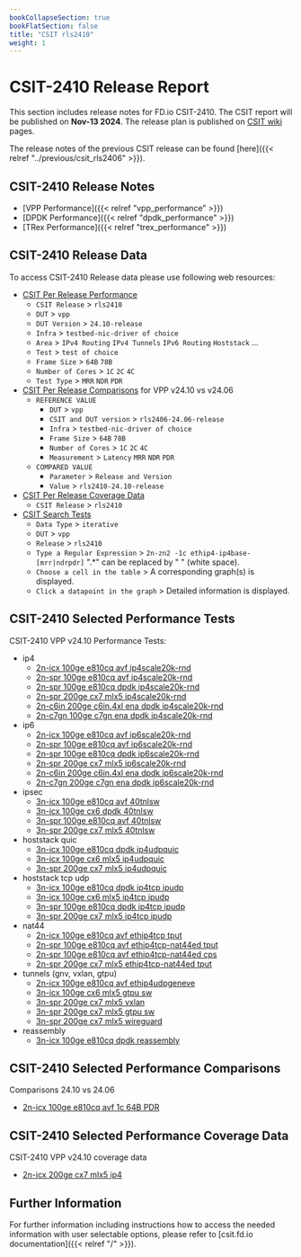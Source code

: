 ```yaml
---
bookCollapseSection: true
bookFlatSection: false
title: "CSIT rls2410"
weight: 1
---
```


# CSIT-2410 Release Report

This section includes release notes for FD.io CSIT-2410. The CSIT report
will be published on **Nov-13 2024**. The release plan is published on
[CSIT wiki](https://wiki.fd.io/view/CSIT/csit2410_plan) pages.

The release notes of the previous CSIT release can be found
[here]({{< relref "../previous/csit_rls2406" >}}).

## CSIT-2410 Release Notes

- [VPP Performance]({{< relref "vpp_performance" >}})
- [DPDK Performance]({{< relref "dpdk_performance" >}})
- [TRex Performance]({{< relref "trex_performance" >}})

## CSIT-2410 Release Data

To access CSIT-2410 Release data please use following web resources:

- [CSIT Per Release Performance](https://csit.fd.io/report/)
  - `CSIT Release` > `rls2410`
  - `DUT` > `vpp`
  - `DUT Version` > `24.10-release`
  - `Infra` > `testbed-nic-driver of choice`
  - `Area` > `IPv4 Routing` `IPv4 Tunnels` `IPv6 Routing` `Hoststack` ...
  - `Test` > `test of choice`
  - `Frame Size` > `64B` `78B`
  - `Number of Cores` > `1C` `2C` `4C`
  - `Test Type` > `MRR` `NDR` `PDR`
- [CSIT Per Release Comparisons](https://csit.fd.io/comparisons/) for VPP
  v24.10 vs v24.06
  - `REFERENCE VALUE`
    - `DUT` > `vpp`
    - `CSIT and DUT version` > `rls2406-24.06-release`
    - `Infra` > `testbed-nic-driver of choice`
    - `Frame Size` > `64B` `78B`
    - `Number of Cores` > `1C` `2C` `4C`
    - `Measurement` > `Latency` `MRR` `NDR` `PDR`
  - `COMPARED VALUE`
    - `Parameter` > `Release and Version`
    - `Value` > `rls2410-24.10-release`
- [CSIT Per Release Coverage Data](https://csit.fd.io/coverage/)
  - `CSIT Release` > `rls2410`
- [CSIT Search Tests](https://csit.fd.io/search/)
  - `Data Type` > `iterative`
  - `DUT` > `vpp`
  - `Release` > `rls2410`
  - `Type a Regular Expression` > `2n-zn2 -1c ethip4-ip4base-[mrr|ndrpdr]`
    ".*" can be replaced by " " (white space).
  - `Choose a cell in the table` > A corresponding graph(s) is displayed.
  - `Click a datapoint in the graph` > Detailed information is displayed.

## CSIT-2410 Selected Performance Tests

CSIT-2410 VPP v24.10 Performance Tests:

- ip4
  - [2n-icx 100ge e810cq avf ip4scale20k-rnd](https://csit.fd.io/report/#eNrtVstOwzAQ_JpwQYvsrUO4cGjJfyDjbGlEmpq1G1G-HreqtIkAqUgtvfjgl2asHe9oJIe4YXoO1D0W5aKoFgVWbZOmYja_TQt3AY1WMHgPaO7SjqkjGwiwh9Z9gFbqldBretDKvYMdltB6A_fmBbQDiqv9KY3gbEeo3oD7BvqG9yXw6VjiWz1Bm20UNKmYIAOxgBN5QvOr3Yjzm2jhWyYrF5JygSKFkZif3ybsJds1hfaT5ErqiuAuNV4g7aZ14s6P0GPDqvrA-CeXfHbpby75y7mEOUunu4TXyhLmLJ3LpQtmyeQsne6SuVaWTM7SuVySLJX1Tb_h9eGvV9ZfVxOuLg)
  - [2n-spr 100ge e810cq avf ip4scale20k-rnd](https://csit.fd.io/report/#eNrtVstqwzAQ_BrnUrZIWznupYem_o-iypvG1HHUlWpIv75KCKxNUkghaS466MWM2NEOAwpxw_QaqHsqykVRLQqs2iZNxcPzXVq4C2i0gsF7QHOfdkwd2UCAPQTPoJV6J_SaHrVyn2CHJbTewNy8gXZAcbU7pRGc7QjVB3DfQN_wrgS-HEoc1RO0-YqCJhUTZCAWcCJPaH61HXF-Ey18y2TlQlIuUKQwEnP6bcJesl1TaL9JrqSuCO5S4wXSblonbv0IPTSsqveMf3LJZ5f-5pK_nkuYs3S-S3irLGHO0qVcumKWTM7S-S6ZW2XJ5CxdyiXJUlnP-g2v93-9sv4Bi3Gu-g)
  - [2n-spr 100ge e810cq dpdk ip4scale20k-rnd](https://csit.fd.io/report/#eNrtVkFOwzAQfE24oEW2cQgXDi35BzL2QqOm6bI2lcrrcatKmwg4RGrpxYc4tmZXM97RSI5py_gSsX-q6mXVLCvTdCEv1f3iNv-4j8ZqBTsiMPYu7xh7dBHBDBCJQSv1joY0PmrlPyBQWENHFh7sK2gPmFaHU_6idz0atQYeAgyBDxzm-cTxg1DQ8JkEzTImyA5ZwIk-KaPVflTzp2ppcIxOOrJ0gRLGkZrfLyfVb-w2GLsvlJY8FsF9Hr1A2k950p5G6GliTXus-C-fqPg00ye6oE-m5GmGT-ZqeTIlT2fz6ZJ5siVPM3yyV8uTLXk6m0-Sp7q9Gba8Ob776vYbCISzwg)
  - [2n-spr 200ge cx7 mlx5 ip4scale20k-rnd](https://csit.fd.io/report/#eNrtVstqwzAQ_Br3UjbYG7k-9dDU_xEUeZuYyo5YqSbp11cJgbVpezDkcdHBssTsMqMdBuTDnmntyb5m5SqrVhlWbROXbPn2HH9sPaoih8E5QLWIOyZL2hNgD94xYJ5vCV1hDtVAOkBnDyW0TsGL2kBhgMLudIqfN9oS5p_AfQN9wycSfL-Q_GIUtPkKgkYdE2QgFnAiUMrc7jiq-V-2dGgmLS1Ru0CB_EjO37eT6g_WHfn2m6QlzkVwE4cvUGGmPOHoRuhlZFV9rribUy45Ndcpd0unMGVqjlP4uExhytT1nLppplTK1Byn1OMypVKmrueUZKqsn_o9d-c3YFn_AP69vbI)
  - [2n-c6in 200ge c6in.4xl ena dpdk ip4scale20k-rnd](https://csit.fd.io/report/#eNrtl91qwzAMhZ8muxkasZo0u9nFurzH8GxtDU1dYaeF7unnhIISuo0V2rUXvsgf5wQp-jiIhG7j6TVQ-5SVi6xaZFg1Np6y2fN9vPg2YKFy2DEDFg_xzlNLOhCgAzNvHGCef5BiRU6DZbuChgtQpXp8A2WAumX_HI9gdEuYr8A7C876vga-HGocFRTVbjtRYxsTZUdexEl_YuPlfuT5oWuxa09a_LFxkToKo16-_zRxv3u9ptB8krwyjEUcJo5-JJpppW7PI_UwsaoeHP_FiROnEznxBTlhytMJnPBqecKUp7Nxukye5kXaTkeU4lBuaTf9zogToxvYSz2jtJX-zgivlKO0kc7FSHJU1ndu49fDf1NZfwEQ_pKp)
  - [2n-c7gn 100ge c7gn ena dpdk ip4scale20k-rnd](https://csit.fd.io/report/#eNrtl91qwzAMhZ8muxkasZosu9nFurzH8GytDU1dYaeF7unnhIISuo0V2rUXvsgf5wQp-jiIhG7j6S1Q-5yV86yaZ1g1Np6y2ct9vPg2YKFy2DEDFg_xzlNLOhCgA1MtHKg8X5BiRU6DZbuChgtQpXp6B2WAumX_HI9gdEuYr8A7C876vga-HmocFRTVbjtRYxsTZUdexEl_YuPlfuT5oWuxa09a_LFxkToKo16-_zRxf3i9ptB8krwyjEUcJo5-JJpppW7PI_UwsaoeHP_FiROnEznxBTlhytMJnPBqecKUp7NxukyeHou0nY4oxaHc0m76nREnRjewl3pGaSv9nRFeKUdpI52LkeSorO_cxq-H_6ay_gI0X5KJ)
- ip6
  - [2n-icx 100ge e810cq avf ip6scale20k-rnd](https://csit.fd.io/report/#eNrtVstOwzAQ_JpwQYvsrUN64UCb_0DG2dKINDVrE1G-HreqtIkAqUgtvfjgl2asHe9oJIe4ZXoK1D0U5aKoFgVWbZOmYvZ4mxbuAhqtYPAe0NylHVNHNhBgD637AK3UC6HXNNfKvYEdVtD6e6jmz6AdUFzvT2kEZztC9QrcN9A3vC-By2OJb_UEbd6joEnFBBmIBZzIE5pf70ac30QL3zJZuZCUCxQpjMT8_DZhr9huKLSfJFdSVwR3qfECaTetE3d-hB4bVtUHxj-55LNLf3PJX84lzFk63SW8VpYwZ-lcLl0wSyZn6XSXzLWyZHKWzuWSZKmsb_otbw5_vbL-Au7lrrI)
  - [2n-spr 100ge e810cq avf ip6scale20k-rnd](https://csit.fd.io/report/#eNrtVstqwzAQ_Br3UrZIG7nOpYek_o-iypvG1HHUlWJIv75KCKxNW0ghaS466MWM2NEOAwpxy_QSqHsqymVRLQus2iZNxWxxnxbuAhqtYPAe0DykHVNHNhBgD8EzaKXeCL2muVbuA-ywgtY_QjV_Be2A4vpwSiM42xGqd-C-gb7hQwl8PpX4Vk_QZhcFTSomyEAs4ESe0Px6P-L8Jlr4lsnKhaRcoEhhJObntwl7xXZDof0kuZK6IrhLjRdIu2mduPcj9NSwqj4y_skln136m0v-ei5hztL5LuGtsoQ5S5dy6YpZMjlL57tkbpUlk7N0KZckS2V91295c_zrlfUXI1Kvfg)
  - [2n-spr 100ge e810cq dpdk ip6scale20k-rnd](https://csit.fd.io/report/#eNrtVkFOwzAQfE24oEW2cUgvHCj5BzL2QqOm6bI2lcrrcatKmwg4RGrpxYc4tmZXM97RSI5py_gSsX-s6mXVLCvTdCEv1f3Tbf5xH43VCnZEYOxd3jH26CKCGSASg1bqHQ1pXGjlPyBQWENHD9AsXkF7wLQ6nPIXvevRqDXwEGAIfOAwzyeOH4SChs8kaJYxQXbIAk70SRmt9qOaP1VLg2N00pGlC5QwjtT8fjmpfmO3wdh9obTksQju8-gF0n7Kk_Y0Qk8Ta9pjxX_5RMWnmT7RBX0yJU8zfDJXy5MpeTqbT5fMky15muGTvVqebMnT2XySPNXtzbDlzfHdV7ffoyy0Rg)
  - [2n-spr 200ge cx7 mlx5 ip6scale20k-rnd](https://csit.fd.io/report/#eNrtVkFOwzAQfE24oEXJ4mAuHFryD2SchUY4qbU2UcvrcatKmwg4RGrpxYc4tmZXM97RSA5xy_QSyD0V9brQ6wJ116aluF_dph-7gKoqYfQeUN2lHZMjEwhwgOAZsCzfCX1ld3okE6F3uxo6_wD68RUqCxQ3h1P6gjWOsPwAHloYWj6Q4POJ5AejoO1nFDTpmCEjsYAzgVLmN_tJzd-ypcMwGWlJ2gWKFCZyfr-dVL-x6Sl0XyQtaS6C2zR8gSo754l7P0FPI9PNseLfnPLZqaVO-Us6hTlTS5zC62UKc6bO59RFM6VyppY4pa6XKZUzdT6nJFN1czNsuT--AevmG5xKvjY)
  - [2n-c6in 200ge c6in.4xl ena dpdk ip6scale20k-rnd](https://csit.fd.io/report/#eNrtV8tqwzAQ_Br3UrZY2zjqpYem_o-iSNvGxFGEpAbSr49iAmuTBBqwmx508IsZs-MdhsEhbj19BGpfi2pRyEWBsjHpVDy_PaaLbwPORAk75wBnT-nOU0sqEKAFPW8sYFl-kXCCrALjzBoaNwdRiZclCA0UV8fndAStWsJyDd4asMYfZ-D7acbZQEbNd2Q0yRggO_IMDvQxza32Pc4V1UxXnhTzk3CGIoWelsufxuxPrzYUmh_iV7q1MEOn1fdAPZwU966HnjYm647xVz657NONPrkJfcKcpxt8wrvlCXOeRvNpmjzJ3E7nLsn_1U0yN9OIHk2Xo9xKv_cI75Sj3EhjecQ5quoHu_Wb7r-pqg8Zh5Mx)
  - [2n-c7gn 200ge c7gn ena dpdk ip6scale20k-rnd](https://csit.fd.io/report/#eNrtV8tqwzAQ_BrnUjZY27jqpYem_o-gStvExFGEpAaSr69iAmuTFhqwmx508IsZs-MdhsEh7j2tArUvRbUs5LJA2Zh0Kh5fH9LFtwEXooSDc4CLebrz1JIKBGhBy7UFUZZrEk6QVWCc2ULjnkBU4vkdhAaKm_NzOoJWLWG5BW8NWOPPM_DtMuNqIKPmMzKaZAyQA3kGB_qY5jbHHucH1UxXnhTzk3CGIoWelu8_jdkfXu0oNCfiV7q1MEOn1fdAPZwUj66HXjYm647xVz657NONPrkJfcKcpxt8wrvlCXOeRvNpmjzJ3E7XLsn_1U0yN9OIHk2Xo9xKv_cI75Sj3EhjecQ5quqZ3ftd999U1V886JMR)
- ipsec
  - [3n-icx 100ge e810cq avf 40tnlsw](https://csit.fd.io/report/#eNrtmM1OxCAQgJ-mXsyYwlK7Fw-ufQ_D0tldkv4gYN369NK6CW2MiZql9cClP5kBBr58yQRjW43PBquHJNsl-S6huSzdI9k83rqXrgxlJIVOKaDszn1prJAbhE0DUpyBpOkRqSK4Jal4Ad4dQOhe2RZIRrZ7IALQnqRiUhkULLVNZd7A_e-HSWRjgaOh2f1R1NCUeliZPl1W_lKGj5av1kddcbNIh9oHZ1X7NHXqfc63e_H5XCP3Az636KMWzaSen27Yjz9oXqOR7-gnGY_PZwiHaRIU87VtrybRyznmxZixLlMVmV6FqQrMlEZPAzClq3pKo6eLMw3tKYueBmDKVvWURU8XZxrOU1nLc2x7_4p0OL3_1vX-mmiU9CpEAzsaW94AROmajsaGd3GigR2N7W4AomxNR2OzuzhR72hW3DStrse73qz4AI6LK34)
  - [3n-icx 100ge cx6 dpdk 40tnlsw](https://csit.fd.io/report/#eNrtmEtOwzAQQE8TNmhQ7DqkGxaU3AOlztBa5GNsUxpOjxMqTSqEBKhOWHiTj2Zsj_30pJGt6ww-WqzvkmyT5JuE56ryj2R1f-1fprZcsBQOWgMXN_7LYI2lRVi1oOQRWJrukGuGa5bKF6h09QzS9Np1wDK23gKTgG6vtFDaohSpa2v7Bv5_O8yiWgclWp7d7mQDbWWGpfnDaekvdVC0enUU9dWdRQ5oKHhWNqXpfU8532-GBpQGSxrxuUeKOrSTgn66Yxr_ZMoGrXpHmmQ8P8qQHtQkKM_Xdr2eRE8HmRdjxsJUdaR6Gao6NFUeXQ1BlS_rKo-uzk81uKsiuhqCqljWVRFdnZ9qQFdVo46xBf4z1OH4_l0H_GumUdTLMA3taWx_QzDli3oam9_5mYb2NLa-IZiKRT2Nje_8TMnTrLhqO9OMd8BZ8QG4PzUO)
  - [3n-spr 100ge e810cq avf 40tnlsw](https://csit.fd.io/report/#eNrtmM1OxCAQgJ-mXsyYwlK7Fw-79j0MpbO7JP1BwGp9emndhG2MiZql9cClP5kBBr58yQRjO41PBuuHJNsn-T6huazcI9nsbt1L14YykkKvFFB257401sgNwqYtwSgNJE2PSBXBLUnFM_D-AEIPynZAMrItgQhAe5KKSWVQsNS2tXkF91-Os8jWAkdDs_ujaKCt9Lg0fTwv_aUOH61erI-66maRHrUPzsr2aeo0-JzvN-MHcI3cj_jco49aNBcF_XTHfvxB8waNfEc_yXR-PkM4UBdBMV_bDuoiej7IvJgyVqaqItXrUFWhqdLoagiqdF1XaXR1earBXWXR1RBU2bqusujq8lQDuiob-RZb4D9DHY_v33XAv2YaRb0O09CexvY3BFO6qqex-V2eaWhPY-sbgilb1dPY-C7P1HuaFTdtp5vpDjgrPgDBrzZG)
  - [3n-spr 200ge cx7 mlx5 40tnlsw](https://csit.fd.io/report/#eNrtmM1OxCAQgJ-mXsyYlgXrxYNr38OwdNwl6Q8BrK1PL62b0MbEaFzEA5f-ZAYY-PIlE4ztNT4ZbO4zts_KfUZKWbtHtnu4di_dGEKLHAalgNAb96WxQW4Qdh0HozSQPD8iUYUYywG5hbYZGQg9KdtDwYq7AxQC0J6kolIZFDS3XWNewf0f5nlkZ4GjIez2KFroaj0vTh7Pi3-qxEfrF-ujrr5NZEDtg5vCfZo6TT7nq-34IVwj92M-dumjFs2qpO_u2Y9_1rxFI9_QT7KcoM8QDtYqKLZr20mtouejLKslIzpZlcheiqwKT5YkZ8OQJbGdJcnZGGT_wFmanA1DlsZ2liZnY5AN6qxs5Zha41-AnQ_wH3bGP-aahL0U1_C-prY4DFcS2dfUFMfgGt7X1BKH4Uoj-5oa4hhcva-suup63S53xqx6B3wFU54)
- hoststack quic
  - [3n-icx 100ge e810cq dpdk ip4udpquic](https://csit.fd.io/report/#eNrlVctuwyAQ_Br3Um0FxJZz6aGJ_6PCsK1RSExYHDX9-hIr6tpqc80hvgDSzOxrtIJSH_Gd0L8W1aaoN4Wqnc1HsXp7zlf0pEop4BQCqPIlvyJ61ISwOoAzXyCF-EQVJK6lMEewwe6g6ylR0mYHUq1FC9IApg5cKAcbjoMz7SVADomm66ENdMmnttd8f5IzaofEaNbPkBNGBme1Mi10Z-bc7oAFOqJmxW9jTEhIk5put8mKj6j3SO4bWTaOiRkmWzIBzTxbOocJep1e3YyMO_lHRnvMfC8FLcDH_9p9UD-XZecju7ms5bzzblbN06GP-_HPrJofsq8JmA)
  - [3n-icx 100ge cx6 mlx5 ip4udpquic](https://csit.fd.io/report/#eNrlVUFuwyAQfI17qbYCYte99NDU_6gw3taoOKYsjpy8PsSKurbaXHNwLoA0M8zujhAU-4AfhO41K7ZZuc1UaZu0ZJu3x7QFRyqXAvbeg8qf0imgQ00Imx1YM4IU4guVl2Z8bkbo3FhA21OkqM03SPUiapAGMLZgfT40_mewpj7r041o2h5qT2c79X6x--PNaDNERpN-gewxMLgolWm-PTDnagPM1wE1C377YkJEmpV0vUtWfAbdIdkjsmyaEjNMCmQGmqVbPPgZehleWU2M26RHRjuUwjgpaP0p_tftOtO8qzBXnOVdPcwbv8uietj1oZv-yqI6AfRwCYg)
  - [3n-spr 200ge cx7 mlx5 ip4udpquic](https://csit.fd.io/report/#eNrlVctugzAQ_Bp6qbayHRC99NCE_4iM2RRUExyvQUm-Pg6KsqA-jjmEi21pZvY1WplC53FLaD-SbJ3k60TlTRWPZPX5Gi9vSaVSwOAcqPQtvjxa1ISw2msg50EJ8YXKSXPMB9QBWnvMoO4oUNDmG6R6FyVIAxhqaFzaV-7QN6a8hohB0dQdlI6uGdXmlvFHekarPjAa9TNkQM_grFqmufrEnP96YIn2qFlzb40JAWlS1d-NsmLndYvUnJFl46CYYaItE9DMs4WTm6C3-eXFyHiYh2S0RSmMlYIW4eVvDT-tp0uz9LkdXdqSPnhHs-Jl3_l2_EOz4gIXGRPI)
- hoststack tcp udp
  - [3n-icx 100ge e810cq dpdk ip4tcp ipudp](https://csit.fd.io/report/#eNrlVUFuwyAQfI17qbYCbNe99JDU_4gwbGorJKYsiZK-vsSKuraqNKf2EF8AMTPsDiMExT7gitC9ZuUyq5aZqjqbhixfPKYpOFKFFHDwHlTxlFYBHWpCyHfQmSNIId5ReYkvUpgPsN5uoO0pUtRmA7J4Fg1IAxhb6HwRjW_OYmd9OqfXNm1iWOfQeDoXVW-Xoj86YNTuI6OprwlywMDgpGGm-fbEnOs2WKADalZ8u2NCRBr1dMMry9ZBb5G6T2TtcGHMMCmcEWimJePJj9DLFVb1wPiHJMloh9I4KWgugf5m-T5y3dv5vNBrXu8mybm90BuW_z7Xsn7Y9WE7_KVl_QXVthDe)
  - [3n-icx 100ge cx6 mlx5 ip4tcp ipudp](https://csit.fd.io/report/#eNrlVcFuwyAM_ZrsMnkCkjSnHdblPyYC7hKNNAjTKt3Xj0bVnGjqeuqluQDiPWM_P1lQHAJ-ELrXrNxm1TZTVWfTkuVvz2kLjlQhBRy9B1W8pFNAh5oQ8j10ZgQpxCcqL824sSP0biyhHShS1OYLZLERDUgDGFvofBGNb86xzvr0zKBtusSwy6HxdM6p3i85_xTAqD1ERlNZC-SIgcFFvUzz7Yk5V1UwXwfUHPArjgkRaVbSDakctgu6R-q-kWOnfjHDJGtmoFmmjCc_Qy8drOqJcX8fyWiH0jgpaCV2_qf4IVw92NVM5zWpj-LjyqbzhuL7u1rWT_sh9NMfWtY_-TAQzg)
  - [3n-spr 100ge e810cq dpdk ip4tcp ipudp](https://csit.fd.io/report/#eNrlVctOwzAQ_JpwQYvsPAgXDpT8B3LsLYnqNovXrVS-Hjeq2ESI9gSH5mJbnhnvjkeWOQ4B3xj9c1atsnqV5XXv0pAVL_dpCp7zUis4EEFePqRVQI-GEYpdC0wBtFLvmJPGJ63sBzhyG-gGjhyN3YAuH1UL2gLGDnoqo6X2pPaO0kGDcWkTw7qAlvhUNX89V_3RgqBuHwVNjc2QAwYBZx0LjbqjcC74EIUJaETybU8IEXnS1BWzIlsHs0XuP1G0440Jw6Z4JqCdl4xHmqDnO6ybkfEfWbI1HrX1WvFiIr3k-UaS3bsFvdLfzN5Olot7pVc8_32yVXO3G8J2_FOr5gvbwBR2)
  - [3n-spr 200ge cx7 mlx5 ip4tcp ipudp](https://csit.fd.io/report/#eNrlVUFuwyAQfI17qbYCbNenHpr4HxWGTW0Vx4glVtLXl1hR11bV5NQe4gsgZobdYYSgOAR8I3QvWbnJqk2mqs6mIctfH9MUHKlCChi9B1U8pVVAh5oQ8r0G8gGUEO-ovDTHakQdoXfHEtqBIkVtPkAWz6IBaQBjC50vovHNWe6sTycN2qZNDLscGk_nsmp7KfujB0btITKaOlsgIwYGFy0zzbcn5lwzwhIdULPm2x8TItKsqxtuWbYLukfqPpG105Uxw6SAZqBZlownP0Mvl1jVE-Nf0iSjHUrjpKD1hHrN9L1ke7Breqm_ub2jNNf3Um-Y_vtsy_phP4R--lvL-gvvbhsO)
- nat44
  - [2n-icx 100ge e810cq avf ethip4tcp tput](https://csit.fd.io/report/#eNrtVctqwzAQ_Br3UrZIsiT70kNS_0dQ5E1tcJytpJikX185DcimGAotLYRc9JpZ7Y6GRT4cHG48ds-ZWmfFOhNFW8chy1ePcXKdF5IzGIhAyKe4ctih8Qiih9aegDP2ioI4lpzZNzDDDlqS4_EWuAUMTdwGS-PpdoxrOBMSSOfgtVRcQKBjgL52Y1Lxck36pYKE1seQ0FjXDBnQJXBWcKJRc55wlmQkvnFoUkDUkaCAflLMN8Wm8J0ze_TtO6Y7xodLBBvNmWB2njmcaYJen7CoLox_c5LuTv7USfpzJ7VSuf5UJ7koC13edlsu6L2Zzlzyk-5-_mp_quqhP7j95e9U1Qdh8vTb)
  - [2n-spr 100ge e810cq avf ethip4tcp-nat44ed tput](https://csit.fd.io/report/#eNrtVctqwzAQ_Br3UrZYsiT70kNS_0dR5U1tcJytpBjSr6-cBtamGAotLYRc9JqRdmeHRSEePD4H7B8zvc3KbSbLrklDVmzu0-T7IJXIYSQCqR7SymOPNiDIAQJ5EHn-ipIEViJ3b2DHHXSkpuMXEA4wtmkbHcFgo1LYQCtyqYBMAcEoLSREOkYYGj8FlU-XoF8yYLQ5RkZTXgtkRM_gImGmUXuacdZkMN96tHwhyWEoYpgl802xfH3n7R5D9478xlQ4Jrhkzgxzy8jxRDP0UsKyPjP-zUm6OflTJ-nPnTRaF-ZTnRKyKk113W25ovdqOnPNT7r5-av9qeu74eD3579T1x93qPPD)
  - [2n-spr 100ge e810cq avf ethip4tcp-nat44ed cps](https://csit.fd.io/report/#eNrtVdtqwzAM_ZrsZWjYju3kZQ_r8h_Fc9QlkKaa7QXar5_XFZSwFQYbG5S--MKRfHR0EI5pF3AdcbgvzKqoVoWq-jYvRflwm7cwRKWlgIkIlL7Lp4ADuoigRogUQArxjIok1lL4F3DTBnrSYPUTSA-YunxLnmB0SWtsoZNCaSBbQrTaSAWeIoxteKdUjyfKT_yMtq-J0VzVApkwMLgol8Oo289izongeBfQcUJWw1DCOCvme1o5exPcFmN_QH4id41xn41hSPolb9rTDD01sGqOEf_kIl1d_JmL9NcuWmNK-yFNS1VXtr7ocfxa7oVM5Bkv6erlL86laW7GXdge_0rTvAEWLe5T)
  - [2n-spr 200ge cx7 mlx5 ethip4tcp-nat44ed tput](https://csit.fd.io/report/#eNrtVctqwzAQ_Br3UrZIsh659JDU_1FUeVsbbGeRFJPk66OkAdkUQ6GFQMhFD2ZXO7PDohC3Ht8Ddq-F2hRmUwjT1mkpyvVz2nwXhOQMRiIQ8iWdPHZoA4IYIJAHwdgXCuJub0a0Efpur6AlCZyxD-AOMDbpGh3BYKOUWEPDmZBAuoSgpeICIu0iDLU_lxVv17I_OGS03sWMJmYzZESfwRnlHEbNYRKzLCRnWI82pyRBGYoYJnR-KTenf3rbY2iPmN84ty4HuGTQBHPzyvFAE_TaRFNdIm7oJj3c_LubdAM3tVKl_tYnuVgZvbr38VxQfEcTuuQpPTz95zlV1dOw9f3lL1XVCd5X_ZM)
- tunnels (gnv, vxlan, gtpu)
  - [2n-icx 100ge e810cq avf ethip4udpgeneve](https://csit.fd.io/report/#eNrtVsGKwjAQ_ZruZZmlia3dyx7U_ofEdNRCjWOSFvXrN5XCtCvCHgSh9ZKEvDeZmTweifNHi2uH1U-ULqNsGcmsLMIQzRafYbKVk4mIoSECmXyFlcUKlUOQBkp9BhHHO5Qk8FvE-gSq2UJJydrXxmDlYJ5sQGhAvw-70M11QTs02CCIeSC2AZv2SFPYNrNcdZnvymC0qD2jobgB0qBlcFA102h_6XEe9cJ8ZVFxQK9Fpnh0vaL-1TIHb606oCuvyCeEu2NcB5kYEnqY1l-oh3b3mOU3xms1pbemT9GUXqvp9Gw6dpdOz6Qj96hMp_eYDnseo0__qEpvVZ_t1TT_MEd7uP1_0_wXSh8bEQ)
  - [3n-icx 100ge cx6 mlx5 gtpu sw](https://csit.fd.io/report/#eNrtlkFuwyAQRU_jbqqpDMHxqosmvkfk4GliCZMR4NTp6YujSGOr7SJVmmzYGIv_YQaevoQPB4cbj-Y1K1ZZucpk2Tbxky3enuPgjJdK5HAkAqle4p9Dg7VHWFho9QAiz3coSehh2QzQmaGAltQm9Nai8bBUWxAaMOzj7C5Q7z9GfTvuYBs3FpLrS6FvVVlt-sBq7GWmHNGxOGuSbbQ_sefX1tlfO6x5weREbAnoJ039dEL2vru6Q99-Ii-IN8O6jhBYEnpeJZxool6urazOjrsSo0TsL8To_4nJlLHriMlHZ0ymjN2S2B0yplLGriOmHp0xlTJ2S2KcsaJ6sgfXnd-MRfUFdTvbvg)
  - [3n-spr 200ge cx7 mlx5 vxlan](https://csit.fd.io/report/#eNrtVcFuwjAM_ZpymTy1oV1PHAb9D5SmHlRKg-WEquzrF1glt0Jw4YCEuCRRnl_s5ycrPhwYtx7tKinWSblOVNk2cUmW3x9xY-tVnqXQE4HKP-OJ0aL2CEunwRODStMdKsrMUPaoA3R2KKClfBuOzqH18JXXkBnAsI-3_WC1A6vqpo6PdNpYduAaPmdUmzHjVXpBm2MQNBY1Q3pkAWfVShjtTxJzT4NQNKMWzkSahAT0k7puSxXGD-sOffuLQouNEtxEWwTKzDxXONEEHftXVpeI53hIbw8f8pCe4-FgzsJefAL_Rb7U7I2-0du3h-etqBbuwN3l_yuqPw8r_Zs)
  - [3n-spr 200ge cx7 mlx5 gtpu sw](https://csit.fd.io/report/#eNrtlt2KgzAQhZ_G3iyzaBrXq73Y1vcoqc62QkyHJNqfp99YCqN0WehSpBe5MeI540zycSDOHyxuHOrPJF8lxSoRRVOHR7L8eguL1U7ILIWeCIR8D28WNSqHsDQKHFkQabpDQVl1KnpUHlp9yqEhufGdMagdfMgtZBWg34evO0-dOw76dviJqe3QS6xvve4as1p3ntUwzkTp0bI4mZNttD-z56_puURZVFwz2hRbPLrRXL9tkr3fVrXomgtyQTgc1quAgqWsmnbxZxqpt5Mryqtjbm4Uuf2TG83CTcS8PcxNvEDeRMzbk7nNkzcZ8_YwN_kCeZMxb0_mxnnLy4U52PZ6r8zLH3f46x4)
  - [3n-spr 200ge cx7 mlx5 wireguard](https://csit.fd.io/report/#eNrtVl1rwyAU_TXZy3BEG4kvfVib_1FsvGsDxsrVpO1-_Uwo3ITB9jJWaPqi4jnX-3E4YIgnhF0Au87kJis3mSgbk5Zs9f6aNrRBFDxnvfdMFG_phGBBB2Arp1nwyESeH0B4Xl_KHnRkrb1I1vhiFzvnwAbGJVd7xmsG8ZjuO-PPDcKh02h4nkdnw3ng74dHncEht9jecn8rhFDTRUJTeTOkByRwVjfR_PFKnJ-6oRCNoClm0iRRIoRJXb-3TJEfqFsIzSdQ-Dg6YtRJqglYz7PGq5-gt0mW1ci4t67-qesf6ervquvi3LoAry7OqY_vU7U0n6rH96lamk_VP_tUVi_uhO34D5bVF21oK00)
- reassembly
  - [3n-icx 100ge e810cq dpdk reassembly](https://csit.fd.io/report/#eNrtVkFOwzAQfE24oEWx65BeOFDyD5Q4S2uROIttCuH1uKHSJkJckNLmkIttecar2R2NZB86h88em4ck2yX5LpG5qeOSbB5v4-YaL5VI4UgEUt3Fk8MGS4-wsWD0J4g03aMkgVuR6jeoqX4F7XoKHYhMbCsQGjAcDClDHnWkp8E2_gPiTXWqY2yAEr3M7ve6jdVL77Gtmh5s7U465NNZxy9RjNbvgdEodYIc0TE46YFpdOiZ83dn_KCMQvnFT8OMBvQjQf9qn4u9uLJFb76QKw6TZYaOFo5APRUSehqh56nmxcBYkt-0-j2D3zS333LN92X9ltfNt1zzvSS_Z8-3WvN9Wb_VdfOt1nwvyW_Od1bc2M61wz89K74BQnZUXQ)

## CSIT-2410 Selected Performance Comparisons

Comparisons 24.10 vs 24.06
- [2n-icx 100ge e810cq avf 1c 64B PDR](https://csit.fd.io/comparisons/#eNqNkNEOgiAUhp9Gb5oNSLObLjIfoLVegOGxsSnSAV319IFaZFdt7MDP-Q7n8BtoQFio9lFeRCxHqAFBCXDnaHNYTbcG7Kwv2LvUcTVe-krZqQVa9W_UbYPWXky8ywyAIYmNYSnZJixdu4juNW4g4FLVyAPNVCLFPaGEXIFpCjtKxC3hQx0qRIefsTM_Cz16mZVzvsbWyOcS2abFgrH2oZfEqTzPRD6ud69Wc_zDJUfxFuz3x4MREzLwpocfXyjxvrj45cvYP1Ydtns_WlbGXW8bCWhm_QJp6Hnp)

## CSIT-2410 Selected Performance Coverage Data

CSIT-2410 VPP v24.10 coverage data
- [2n-icx 200ge cx7 mlx5 ip4]()

## Further Information

For further information including instructions how to access the needed
information with user selectable options, please refer to
[csit.fd.io documentation]({{< relref "/" >}}).
